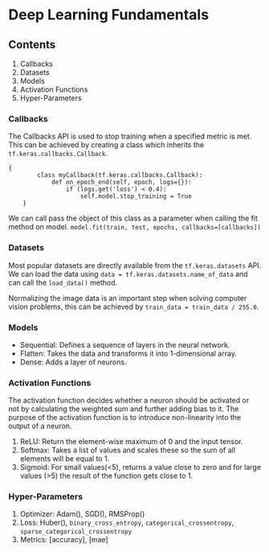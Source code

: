 # Deep Learning Fundamentals

## Contents

1. Callbacks
2. Datasets
3. Models 
4. Activation Functions
5. Hyper-Parameters

### Callbacks

The Callbacks API is used to stop training when a specified metric is met.
This can be achieved by creating a class which inherits the `tf.keras.callbacks.Callback`.

```
{
        class myCallback(tf.keras.callbacks.Callback):
            def on_epoch_end(self, epoch, logs={}):
                if (logs.get('loss') < 0.4):
                    self.model.stop_training = True
    }
```

We can call pass the object of this class as a parameter when calling the fit method on model. 
`model.fit(train, test, epochs, callbacks=[callbacks])`

### Datasets

Most popular datasets are directly available from the `tf.keras.datasets` API. We can load the data using `data = tf.keras.datasets.name_of_data` and can call the `load_data()` method.

Normalizing the image data is an important step when solving computer vision problems, this can be achieved by `train_data = train_data / 255.0`.

### Models

- Sequential: Defines a sequence of layers in the neural network.
- Flatten: Takes the data and transforms it into 1-dimensional array.
- Dense: Adds a layer of neurons.

### Activation Functions

The activation function decides whether a neuron should be activated or not by calculating the weighted sum and further adding bias to it. The purpose of the activation function is to introduce non-linearity into the output of a neuron.

1. ReLU: Return the element-wise maximum of 0 and the input tensor.
2. Softmax: Takes a list of values and scales these so the sum of all elements will be equal to 1.
3. Sigmoid: For small values(<5), returns a value close to zero and for large values (>5) the result of the function gets close to 1.

### Hyper-Parameters

1. Optimizer: Adam(), SGD(), RMSProp()
2. Loss: Huber(), `binary_cross_entropy`, `categorical_crossentropy`, `sparse_categorical_crossentropy`
3. Metrics: [accuracy], [mae]


